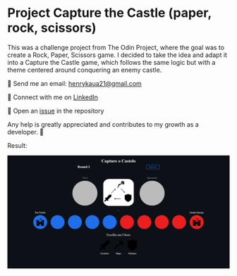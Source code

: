 # Project Capture the Castle (paper, rock, scissors) 

This was a challenge project from The Odin Project, where the goal was to create a Rock, Paper, Scissors game. I decided to take the idea and adapt it into a Capture the Castle game, which follows the same logic but with a theme centered around conquering an enemy castle.

📧 Send me an email: henrykaua21@gmail.com 

🔗 Connect with me on [LinkedIn](https://www.linkedin.com/in/henry-kaua/)

🐛 Open an [issue](https://github.com/henrymzs/capture-the-castle/issues) in the repository 

Any help is greatly appreciated and contributes to my growth as a developer. 🚀


Result:

![Imagem do Projeto Desktop](./src/assets/desktop-project.png)